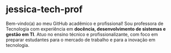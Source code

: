 # jessica-tech-prof
Bem-vindo(a) ao meu GitHub acadêmico e profissional!   Sou professora de Tecnologia com experiência em **docência, desenvolvimento de sistemas e gestão em TI**.   Atuo no ensino técnico e profissionalizante, com foco em preparar estudantes para o mercado de trabalho e para a inovação em tecnologia.
